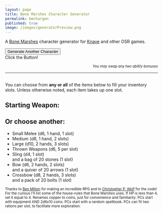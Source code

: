 ```yaml
---
layout: page
title: Bone Marshes Character Generator
permalink: bmchargen
published: true
image: /images/generatorPreview.png
---
```


<p>A <a href="/bone-marshes">Bone Marshes</a> character generator for <a href="https://www.drivethrurpg.com/product/250888/Knave">Knave</a> and other OSR games.</p>

<div class="tightSpacing buttonWrapper">
  <button class="btn btn-lg btn-primary" onclick="generate()">Generate Another Character</button>
</div>

<div class="container generatorCard">
  <div class="row">
    <div class="col tightSpacing h1" id="charName">Click the Button!</div>
  </div>
  <div class="row">
		<div class="col-xl-2 col-md-4 tightSpacing h3" id="charSTR"></div>
		<div class="col-xl-2 col-md-4 tightSpacing h3" id="charDEX"></div>
		<div class="col-xl-2 col-md-4 tightSpacing h3" id="charCON"></div>
		<div class="col-xl-2 col-md-4 tightSpacing h3" id="charINT"></div>
		<div class="col-xl-2 col-md-4 tightSpacing h3" id="charWIS"></div>
		<div class="col-xl-2 col-md-4 tightSpacing h3" id="charCHA"></div>
	</div>
  <p style="text-align: right;font-style: italic;"><small>You may swap any two ability bonuses</small></p>
  <hr class="tightSpacing">
  <p id="charHistory"></p>
  <div class="row">
		<div class="col-xl-3 col-md-6 tightSpacing" id="charPhysique"></div>
		<div class="col-xl-3 col-md-6 tightSpacing" id="charSkin"></div>
		<div class="col-xl-3 col-md-6 tightSpacing" id="charFace"></div>
		<div class="col-xl-3 col-md-6 tightSpacing" id="charHair"></div>
		<div class="col-xl-3 col-md-6 tightSpacing" id="charSpeech"></div>
		<div class="col-xl-3 col-md-6 tightSpacing" id="charClothing"></div>
		<div class="col-xl-3 col-md-6 tightSpacing" id="charVirtue"></div>
		<div class="col-xl-3 col-md-6 tightSpacing" id="charVice"></div>
  </div>
  <div class="row">
    <div class="col-xl-6 col-md-9" style="border-right: 1px solid var(--border-color);">
      <h2 id="charHP" class="tightSpacing"></h2>
      <p id="charArmor"></p>
      <h2 id="charSlots" class="tightSpacing"></h2>
      <p>
        You can choose from <strong>any or all</strong> of the items below to fill your inventory slots. Unless otherwise noted, each item takes up one slot. 
      </p>
      <p id="charItems"></p>
    </div>
    <div class="col-xl-6 col-md-9">
    <h2 class="tightSpacing">Starting Weapon:</h2>
      <p id="charWeapon"></p>
    <h2 class="tightSpacing">Or choose another:</h2>
      <ul>
        <li>Small Melee (d6, 1 hand, 1 slot)</li>
        <li>Medium (d8, 1 hand, 2 slots)</li>
        <li>Large (d10, 2 hands, 3 slots)</li>
        <li>Thrown Weapons (d6, 5 per slot)</li>
        <li>Sling (d4, 1 slot)<br>and a bag of 20 stones (1 slot)</li>
        <li>Bow (d6, 2 hands, 2 slots)<br>and a quiver of 20 arrows (1 slot)</li>
        <li>Crossbow (d8, 2 hands, 3 slots)<br>and a pack of 20 bolts (1 slot)</li>
      </ul> 
    </div>
  </div>
</div>

<small>Thanks to <a href="http://questingblog.com/">Ben Milton</a> for making an incredible RPG and to <a href="http://chrispwolf.com/">Christopher P. Wolf</a> for the code! For the curious I'll list some of the house-rules that Bone Marshes uses. If HP is less than 4, set it equal to 4. Renames copper to coins, just for convenience and familiarity. PCs start with equipment AND 2d6x10 coins. PCs start with a random spellbook. PCs can fit two rations per slot, to facilitate more exploration.</small>

<script>
var xmlhttp = new XMLHttpRequest();
xmlhttp.onreadystatechange = function() {
  if (this.readyState == 4 && this.status == 200) {
    knave = JSON.parse(this.responseText);
  }
};
xmlhttp.open("GET", "/_pages/knave.json", true);
xmlhttp.send(); 

function generate() {

  /* ======= NAMES ======= */
  document.getElementById("charName").innerText = "Name: " + knave.Names[Math.floor(Math.random() * knave.Names.length)];

  /* ======= STATS ======= */
  var die1 = Math.floor(Math.random() * 6) + 1;
  var die2 = Math.floor(Math.random() * 6) + 1;
  var die3 = Math.floor(Math.random() * 6) + 1;
  document.getElementById("charSTR").innerText = "STR: " + Math.min(die1, die2, die3);
  var die1 = Math.floor(Math.random() * 6) + 1;
  var die2 = Math.floor(Math.random() * 6) + 1;
  var die3 = Math.floor(Math.random() * 6) + 1;
  document.getElementById("charDEX").innerText = "DEX: " + Math.min(die1, die2, die3);
  var die1 = Math.floor(Math.random() * 6) + 1;
  var die2 = Math.floor(Math.random() * 6) + 1;
  var die3 = Math.floor(Math.random() * 6) + 1;
  var charCON = Math.min(die1, die2, die3);
  document.getElementById("charCON").innerText = "CON: " + charCON;
  var die1 = Math.floor(Math.random() * 6) + 1;
  var die2 = Math.floor(Math.random() * 6) + 1;
  var die3 = Math.floor(Math.random() * 6) + 1;
  document.getElementById("charINT").innerText = "INT: " + Math.min(die1, die2, die3);
  var die1 = Math.floor(Math.random() * 6) + 1;
  var die2 = Math.floor(Math.random() * 6) + 1;
  var die3 = Math.floor(Math.random() * 6) + 1;
  document.getElementById("charWIS").innerText = "WIS: " + Math.min(die1, die2, die3);
  var die1 = Math.floor(Math.random() * 6) + 1;
  var die2 = Math.floor(Math.random() * 6) + 1;
  var die3 = Math.floor(Math.random() * 6) + 1;
  document.getElementById("charCHA").innerText = "CHA: " + Math.min(die1, die2, die3);

  /* ======= HP ======= */
  document.getElementById("charHP").innerText = "Hit Points: " + knave.HP[Math.floor(Math.random() * knave.HP.length)];

  /* ======= TRAITS ======= */
  document.getElementById("charPhysique").innerHTML = "<strong>Physique</strong><br>" + knave.Physique[Math.floor(Math.random() * knave.Physique.length)];

  document.getElementById("charFace").innerHTML = "<strong>Face</strong><br>" + knave.Face[Math.floor(Math.random() * knave.Face.length)];

  document.getElementById("charSkin").innerHTML = "<strong>Skin</strong><br>" + knave.Skin[Math.floor(Math.random() * knave.Skin.length)];

  document.getElementById("charHair").innerHTML = "<strong>Hair</strong><br>" + knave.Hair[Math.floor(Math.random() * knave.Hair.length)];

  document.getElementById("charClothing").innerHTML = "<strong>Clothing</strong><br>" + knave.Clothing[Math.floor(Math.random() * knave.Clothing.length)];

  document.getElementById("charVirtue").innerHTML = "<strong>Virtue</strong><br>" + knave.Virtues[Math.floor(Math.random() * knave.Virtues.length)];

  document.getElementById("charVice").innerHTML = "<strong>Vice</strong><br>" + knave.Vices[Math.floor(Math.random() * knave.Vices.length)];

  document.getElementById("charSpeech").innerHTML = "<strong>Speech</strong><br>" + knave.Speech[Math.floor(Math.random() * knave.Speech.length)];

  /* ======= HISTORY ======= */
  document.getElementById("charHistory").innerHTML = "You used to be " +
    knave.Background[Math.floor(Math.random() * knave.Background.length)] +
    " but then you were " + knave.Misfortune[Math.floor(Math.random() * knave.Misfortune.length)] +
    ". Now you are a Knave: a tomb-raiding, adventure-seeking ne’er-do-well who wields a spell book just as easily as a blade.";

  /* ======= WEAPONS ======= */
  document.getElementById("charWeapon").innerHTML = knave.Weapons[Math.floor(Math.random() * knave.Weapons.length)];

  /* ======= ARMOR ======= */
  document.getElementById("charSlots").innerText = "Equipment: " + (charCON + 10) + " Slots";

  document.getElementById("charArmor").innerHTML = knave.Armor[Math.floor(Math.random() * knave.Armor.length)];

  /* ======= EQUIPMENT ======= */
  var die1 = Math.floor(Math.random() * 6) + 1;
  var die2 = Math.floor(Math.random() * 6) + 1;
  var startGold = die1 + die2;
  startGold = startGold * 10;

  document.getElementById("charItems").innerHTML = "<ul><li>" +
    startGold + " coins (100 coins per slot)</li><li>2 days of rations (2 rations per slot)</li><li>" +
    knave.Dungeoneering[Math.floor(Math.random() * knave.Dungeoneering.length)] + "</li><li>" +
    knave.Dungeoneering[Math.floor(Math.random() * knave.Dungeoneering.length)] + "</li><li>" +
    knave.General1[Math.floor(Math.random() * knave.General1.length)] + "</li><li>" +
    knave.General2[Math.floor(Math.random() * knave.General2.length)] +
    knave.ExtraArmor[Math.floor(Math.random() * knave.ExtraArmor.length)] +
    "</li><li>Spellbook - " + knave.Spells[Math.floor(Math.random() * knave.Spells.length)];
}

  document.getElementsByTagName('hy-push-state')[0].addEventListener('hy-push-state-load', function() {
    generate();
  });
</script>